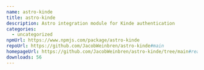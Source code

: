 ```yaml
---
name: astro-kinde
title: astro-kinde
description: Astro integration module for Kinde authentication
categories:
  - uncategorized
npmUrl: https://www.npmjs.com/package/astro-kinde
repoUrl: https://github.com/JacobWeinbren/astro-kinde#main
homepageUrl: https://github.com/JacobWeinbren/astro-kinde/tree/main#readme
downloads: 56
---
```

